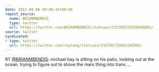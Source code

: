 ```yaml
---
date: 2012-08-06 08:40:33+00:00
repost_source:
  name: BRIANMBENDIS
  type: twitter
  url: https://twitter.com/BRIANMBENDIS/statuses/232385233520046081/
source: twitter
syndicated:
- type: twitter
  url: https://twitter.com/roytang/statuses/232395725802196992/
---
```


RT [@BRIANMBENDIS](https://twitter.com/BRIANMBENDIS/): michael bay is sitting on his patio, looking out at the ocean, trying to figure out to shove the mars thing into trans ...
